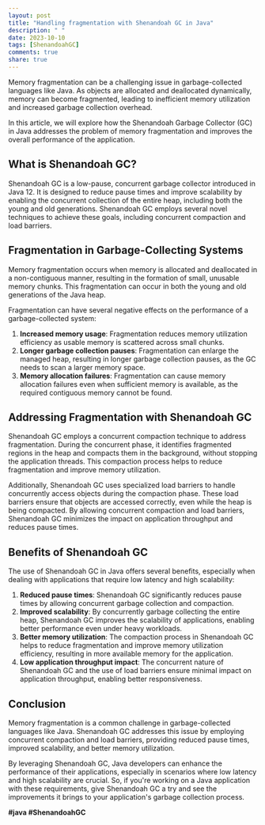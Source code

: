 ```yaml
---
layout: post
title: "Handling fragmentation with Shenandoah GC in Java"
description: " "
date: 2023-10-10
tags: [ShenandoahGC]
comments: true
share: true
---
```


Memory fragmentation can be a challenging issue in garbage-collected languages like Java. As objects are allocated and deallocated dynamically, memory can become fragmented, leading to inefficient memory utilization and increased garbage collection overhead.

In this article, we will explore how the Shenandoah Garbage Collector (GC) in Java addresses the problem of memory fragmentation and improves the overall performance of the application.

## What is Shenandoah GC?

Shenandoah GC is a low-pause, concurrent garbage collector introduced in Java 12. It is designed to reduce pause times and improve scalability by enabling the concurrent collection of the entire heap, including both the young and old generations. Shenandoah GC employs several novel techniques to achieve these goals, including concurrent compaction and load barriers.

## Fragmentation in Garbage-Collecting Systems

Memory fragmentation occurs when memory is allocated and deallocated in a non-contiguous manner, resulting in the formation of small, unusable memory chunks. This fragmentation can occur in both the young and old generations of the Java heap.

Fragmentation can have several negative effects on the performance of a garbage-collected system:

1. **Increased memory usage**: Fragmentation reduces memory utilization efficiency as usable memory is scattered across small chunks.
2. **Longer garbage collection pauses**: Fragmentation can enlarge the managed heap, resulting in longer garbage collection pauses, as the GC needs to scan a larger memory space.
3. **Memory allocation failures**: Fragmentation can cause memory allocation failures even when sufficient memory is available, as the required contiguous memory cannot be found.

## Addressing Fragmentation with Shenandoah GC

Shenandoah GC employs a concurrent compaction technique to address fragmentation. During the concurrent phase, it identifies fragmented regions in the heap and compacts them in the background, without stopping the application threads. This compaction process helps to reduce fragmentation and improve memory utilization.

Additionally, Shenandoah GC uses specialized load barriers to handle concurrently access objects during the compaction phase. These load barriers ensure that objects are accessed correctly, even while the heap is being compacted. By allowing concurrent compaction and load barriers, Shenandoah GC minimizes the impact on application throughput and reduces pause times.

## Benefits of Shenandoah GC

The use of Shenandoah GC in Java offers several benefits, especially when dealing with applications that require low latency and high scalability:

1. **Reduced pause times**: Shenandoah GC significantly reduces pause times by allowing concurrent garbage collection and compaction.
2. **Improved scalability**: By concurrently garbage collecting the entire heap, Shenandoah GC improves the scalability of applications, enabling better performance even under heavy workloads.
3. **Better memory utilization**: The compaction process in Shenandoah GC helps to reduce fragmentation and improve memory utilization efficiency, resulting in more available memory for the application.
4. **Low application throughput impact**: The concurrent nature of Shenandoah GC and the use of load barriers ensure minimal impact on application throughput, enabling better responsiveness.

## Conclusion

Memory fragmentation is a common challenge in garbage-collected languages like Java. Shenandoah GC addresses this issue by employing concurrent compaction and load barriers, providing reduced pause times, improved scalability, and better memory utilization.

By leveraging Shenandoah GC, Java developers can enhance the performance of their applications, especially in scenarios where low latency and high scalability are crucial. So, if you're working on a Java application with these requirements, give Shenandoah GC a try and see the improvements it brings to your application's garbage collection process.

**#java #ShenandoahGC**
